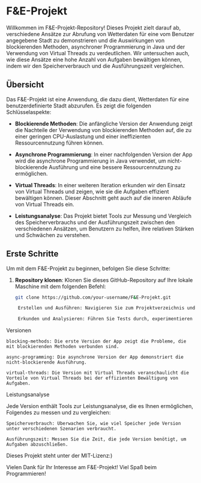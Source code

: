 # F&E-Projekt

Willkommen im F&E-Projekt-Repository! Dieses Projekt zielt darauf ab, verschiedene Ansätze zur Abrufung von Wetterdaten für eine vom Benutzer angegebene Stadt zu demonstrieren und die Auswirkungen von blockierenden Methoden, asynchroner Programmierung in Java und der Verwendung von Virtual Threads zu verdeutlichen. Wir untersuchen auch, wie diese Ansätze eine hohe Anzahl von Aufgaben bewältigen können, indem wir den Speicherverbrauch und die Ausführungszeit vergleichen.

## Übersicht

Das F&E-Projekt ist eine Anwendung, die dazu dient, Wetterdaten für eine benutzerdefinierte Stadt abzurufen. Es zeigt die folgenden Schlüsselaspekte:

- **Blockierende Methoden**: Die anfängliche Version der Anwendung zeigt die Nachteile der Verwendung von blockierenden Methoden auf, die zu einer geringen CPU-Auslastung und einer ineffizienten Ressourcennutzung führen können.

- **Asynchrone Programmierung**: In einer nachfolgenden Version der App wird die asynchrone Programmierung in Java verwendet, um nicht-blockierende Ausführung und eine bessere Ressourcennutzung zu ermöglichen.

- **Virtual Threads**: In einer weiteren Iteration erkunden wir den Einsatz von Virtual Threads und zeigen, wie sie die Aufgaben effizient bewältigen können. Dieser Abschnitt geht auch auf die inneren Abläufe von Virtual Threads ein.

- **Leistungsanalyse**: Das Projekt bietet Tools zur Messung und Vergleich des Speicherverbrauchs und der Ausführungszeit zwischen den verschiedenen Ansätzen, um Benutzern zu helfen, ihre relativen Stärken und Schwächen zu verstehen.

## Erste Schritte

Um mit dem F&E-Projekt zu beginnen, befolgen Sie diese Schritte:

1. **Repository klonen**: Klonen Sie dieses GitHub-Repository auf Ihre lokale Maschine mit dem folgenden Befehl:

   ```bash
   git clone https://github.com/your-username/F&E-Projekt.git

    Erstellen und Ausführen: Navigieren Sie zum Projektverzeichnis und befolgen Sie die Anweisungen in der README-Datei oder der Dokumentation jeder Version, um die entsprechende Anwendungsversion zu erstellen und auszuführen.

    Erkunden und Analysieren: Führen Sie Tests durch, experimentieren Sie mit verschiedenen Städten und erkunden Sie, wie sich die Anwendung unter verschiedenen Belastungen verhält. Verwenden Sie die bereitgestellten Tools zur Leistungsanalyse.

Versionen

    blocking-methods: Die erste Version der App zeigt die Probleme, die mit blockierenden Methoden verbunden sind.

    async-programming: Die asynchrone Version der App demonstriert die nicht-blockierende Ausführung.

    virtual-threads: Die Version mit Virtual Threads veranschaulicht die Vorteile von Virtual Threads bei der effizienten Bewältigung von Aufgaben.

Leistungsanalyse

Jede Version enthält Tools zur Leistungsanalyse, die es Ihnen ermöglichen, Folgendes zu messen und zu vergleichen:

    Speicherverbrauch: Überwachen Sie, wie viel Speicher jede Version unter verschiedenen Szenarien verbraucht.

    Ausführungszeit: Messen Sie die Zeit, die jede Version benötigt, um Aufgaben abzuschließen.




Dieses Projekt steht unter der MIT-Lizenz:)


Vielen Dank für Ihr Interesse am F&E-Projekt! Viel Spaß beim Programmieren!
